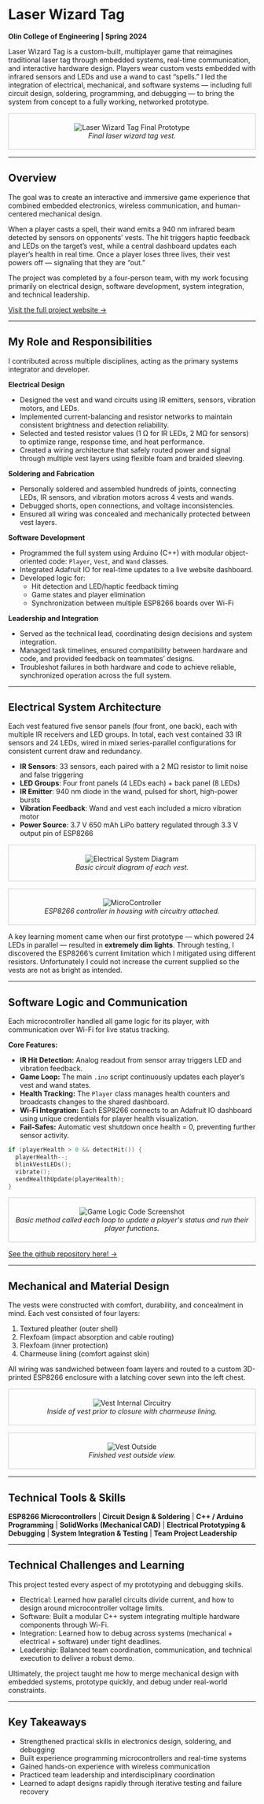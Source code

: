 # Laser Wizard Tag

**Olin College of Engineering | Spring 2024**

Laser Wizard Tag is a custom-built, multiplayer game that reimagines traditional laser tag through embedded systems, real-time communication, and interactive hardware design. Players wear custom vests embedded with infrared sensors and LEDs and use a wand to cast “spells.” I led the integration of electrical, mechanical, and software systems — including full circuit design, soldering, programming, and debugging — to bring the system from concept to a fully working, networked prototype.


<div style="text-align:center; border:1px solid #ccc; padding:5px; margin:15px 0;">

![Laser Wizard Tag Final Prototype](../images/laser_tag_front_pic.jpg)
<br><em>Final laser wizard tag vest.</em>
</div>



---

## Overview

The goal was to create an interactive and immersive game experience that combined embedded electronics, wireless communication, and human-centered mechanical design.  

When a player casts a spell, their wand emits a 940 nm infrared beam detected by sensors on opponents’ vests. The hit triggers haptic feedback and LEDs on the target’s vest, while a central dashboard updates each player’s health in real time. Once a player loses three lives, their vest powers off — signaling that they are “out.”

The project was completed by a four-person team, with my work focusing primarily on electrical design, software development, system integration, and technical leadership.

<a href="https://vigilant-enigma-mz6yg85.pages.github.io/" target="_blank" rel="noopener noreferrer">
Visit the full project website →
</a>


---

## My Role and Responsibilities

I contributed across multiple disciplines, acting as the primary systems integrator and developer.  

**Electrical Design**
- Designed the vest and wand circuits using IR emitters, sensors, vibration motors, and LEDs.  
- Implemented current-balancing and resistor networks to maintain consistent brightness and detection reliability.  
- Selected and tested resistor values (1 Ω for IR LEDs, 2 MΩ for sensors) to optimize range, response time, and heat performance.
- Created a wiring architecture that safely routed power and signal through multiple vest layers using flexible foam and braided sleeving.

**Soldering and Fabrication**
- Personally soldered and assembled hundreds of joints, connecting LEDs, IR sensors, and vibration motors across 4 vests and wands.  
- Debugged shorts, open connections, and voltage inconsistencies.  
- Ensured all wiring was concealed and mechanically protected between vest layers.

**Software Development**
- Programmed the full system using Arduino (C++) with modular object-oriented code: `Player`, `Vest`, and `Wand` classes.  
- Integrated Adafruit IO for real-time updates to a live website dashboard.  
- Developed logic for:
  - Hit detection and LED/haptic feedback timing  
  - Game states and player elimination  
  - Synchronization between multiple ESP8266 boards over Wi-Fi  

**Leadership and Integration**
- Served as the technical lead, coordinating design decisions and system integration.  
- Managed task timelines, ensured compatibility between hardware and code, and provided feedback on teammates’ designs.  
- Troubleshot failures in both hardware and code to achieve reliable, synchronized operation across the full system.

---

## Electrical System Architecture

Each vest featured five sensor panels (four front, one back), each with multiple IR receivers and LED groups. In total, each vest contained 33 IR sensors and 24 LEDs, wired in mixed series-parallel configurations for consistent current draw and redundancy.

- **IR Sensors**: 33 sensors, each paired with a 2 MΩ resistor to limit noise and false triggering  
- **LED Groups**: Four front panels (4 LEDs each) + back panel (8 LEDs)  
- **IR Emitter**: 940 nm diode in the wand, pulsed for short, high-power bursts  
- **Vibration Feedback**: Wand and vest each included a micro vibration motor  
- **Power Source**: 3.7 V 650 mAh LiPo battery regulated through 3.3 V output pin of ESP8266  


<div style="text-align:center; border:1px solid #ccc; padding:5px; margin:15px 0;">

![Electrical System Diagram](../images/laser-tag/circuit_diagram.png)
<br><em>Basic circuit diagram of each vest.</em>
</div>

<div style="text-align:center; border:1px solid #ccc; padding:5px; margin:15px 0;">

![MicroController](../images/laser-tag/esp8266.png)
<br><em>ESP8266 controller in housing with circuitry attached.</em>
</div>


A key learning moment came when our first prototype — which powered 24 LEDs in parallel — resulted in **extremely dim lights**. Through testing, I discovered the ESP8266’s current limitation which I mitigated using different resistors. Unfortunately I could not increase the current supplied so the vests are not as bright as intended.

---

## Software Logic and Communication

Each microcontroller handled all game logic for its player, with communication over Wi-Fi for live status tracking.

**Core Features:**
- **IR Hit Detection:** Analog readout from sensor array triggers LED and vibration feedback.  
- **Game Loop:** The main `.ino` script continuously updates each player’s vest and wand states.  
- **Health Tracking:** The `Player` class manages health counters and broadcasts changes to the shared dashboard.  
- **Wi-Fi Integration:** Each ESP8266 connects to an Adafruit IO dashboard using unique credentials for player health visualization.  
- **Fail-Safes:** Automatic vest shutdown once health = 0, preventing further sensor activity.

```cpp
if (playerHealth > 0 && detectHit()) {
  playerHealth--;
  blinkVestLEDs();
  vibrate();
  sendHealthUpdate(playerHealth);
}
```

<div style="text-align:center; border:1px solid #ccc; padding:5px; margin:15px 0;">

![Game Logic Code Screenshot](../images/laser-tag/game_logic.png)
<br><em>Basic method called each loop to update a player's status and run their player functions.</em>
</div>


<a href="https://github.com/olincollege/wizard-tag/tree/main/wizard-tag-game" target="_blank" rel="noopener noreferrer">
See the github repository here! →
</a>

---

## Mechanical and Material Design

The vests were constructed with comfort, durability, and concealment in mind. Each vest consisted of four layers:

1. Textured pleather (outer shell)
2. Flexfoam (impact absorption and cable routing)
3. Flexfoam (inner protection)
4. Charmeuse lining (comfort against skin)

All wiring was sandwiched between foam layers and routed to a custom 3D-printed ESP8266 enclosure with a latching cover sewn into the left chest.


<div style="text-align:center; border:1px solid #ccc; padding:5px; margin:15px 0;">

![Vest Internal Circuitry](../images/laser-tag/vest_inside.png)
<br><em>Inside of vest prior to closure with charmeuse lining.</em>
</div>

<div style="text-align:center; border:1px solid #ccc; padding:5px; margin:15px 0;">

![Vest Outside](../images/laser-tag/vest_outside.png)
<br><em>Finished vest outside view.</em>
</div>




---

## Technical Tools & Skills

**ESP8266 Microcontrollers** | **Circuit Design & Soldering** | **C++ / Arduino Programming** | **SolidWorks (Mechanical CAD)** | **Electrical Prototyping & Debugging** | **System Integration & Testing** | **Team Project Leadership**


---

## Technical Challenges and Learning

This project tested every aspect of my prototyping and debugging skills.

- Electrical: Learned how parallel circuits divide current, and how to design around microcontroller voltage limits.
- Software: Built a modular C++ system integrating multiple hardware components through Wi-Fi.
- Integration: Learned how to debug across systems (mechanical + electrical + software) under tight deadlines.
- Leadership: Balanced team coordination, communication, and technical execution to deliver a robust demo.

Ultimately, the project taught me how to merge mechanical design with embedded systems, prototype quickly, and debug under real-world constraints.

---

## Key Takeaways

- Strengthened practical skills in electronics design, soldering, and debugging
- Built experience programming microcontrollers and real-time systems
- Gained hands-on experience with wireless communication
- Practiced team leadership and interdisciplinary coordination
- Learned to adapt designs rapidly through iterative testing and failure recovery